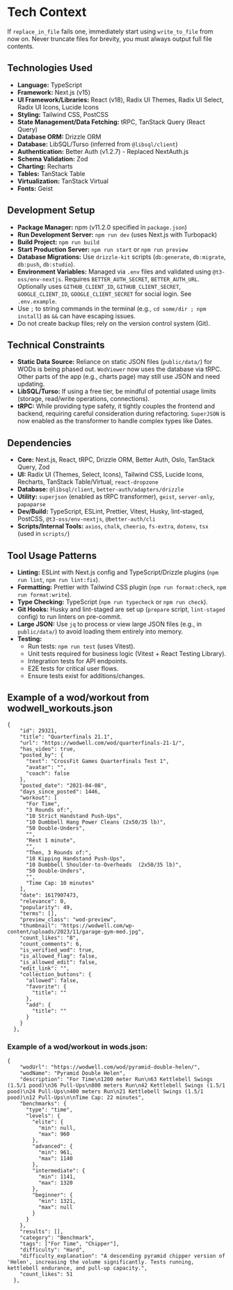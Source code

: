 # Tech Context

If `replace_in_file` fails one, immediately start using `write_to_file` from now on.
Never truncate files for brevity, you must always output full file contents.

## Technologies Used

- **Language:** TypeScript
- **Framework:** Next.js (v15)
- **UI Framework/Libraries:** React (v18), Radix UI Themes, Radix UI Select, Radix UI Icons, Lucide Icons
- **Styling:** Tailwind CSS, PostCSS
- **State Management/Data Fetching:** tRPC, TanStack Query (React Query)
- **Database ORM:** Drizzle ORM
- **Database:** LibSQL/Turso (inferred from `@libsql/client`)
- **Authentication:** Better Auth (v1.2.7) - Replaced NextAuth.js
- **Schema Validation:** Zod
- **Charting:** Recharts
- **Tables:** TanStack Table
- **Virtualization:** TanStack Virtual
- **Fonts:** Geist

## Development Setup

- **Package Manager:** npm (v11.2.0 specified in `package.json`)
- **Run Development Server:** `npm run dev` (uses Next.js with Turbopack)
- **Build Project:** `npm run build`
- **Start Production Server:** `npm run start` or `npm run preview`
- **Database Migrations:** Use `drizzle-kit` scripts (`db:generate`, `db:migrate`, `db:push`, `db:studio`).
- **Environment Variables:** Managed via `.env` files and validated using `@t3-oss/env-nextjs`. Requires `BETTER_AUTH_SECRET`, `BETTER_AUTH_URL`. Optionally uses `GITHUB_CLIENT_ID`, `GITHUB_CLIENT_SECRET`, `GOOGLE_CLIENT_ID`, `GOOGLE_CLIENT_SECRET` for social login. See `.env.example`.
- Use `;` to string commands in the terminal (e.g., `cd some/dir ; npm install`) as `&&` can have escaping issues.
- Do not create backup files; rely on the version control system (Git).

## Technical Constraints

- **Static Data Source:** Reliance on static JSON files (`public/data/`) for WODs is being phased out. `WodViewer` now uses the database via tRPC. Other parts of the app (e.g., charts page) may still use JSON and need updating.
- **LibSQL/Turso:** If using a free tier, be mindful of potential usage limits (storage, read/write operations, connections).
- **tRPC:** While providing type safety, it tightly couples the frontend and backend, requiring careful consideration during refactoring. `SuperJSON` is now enabled as the transformer to handle complex types like Dates.

## Dependencies

- **Core:** Next.js, React, tRPC, Drizzle ORM, Better Auth, Oslo, TanStack Query, Zod
- **UI:** Radix UI (Themes, Select, Icons), Tailwind CSS, Lucide Icons, Recharts, TanStack Table/Virtual, `react-dropzone`
- **Database:** `@libsql/client`, `better-auth/adapters/drizzle`
- **Utility:** `superjson` (enabled as tRPC transformer), `geist`, `server-only`, `papaparse`
- **Dev/Build:** TypeScript, ESLint, Prettier, Vitest, Husky, lint-staged, PostCSS, `@t3-oss/env-nextjs`, `@better-auth/cli`
- **Scripts/Internal Tools:** `axios`, `chalk`, `cheerio`, `fs-extra`, `dotenv`, `tsx` (used in `scripts/`)

## Tool Usage Patterns

- **Linting:** ESLint with Next.js config and TypeScript/Drizzle plugins (`npm run lint`, `npm run lint:fix`).
- **Formatting:** Prettier with Tailwind CSS plugin (`npm run format:check`, `npm run format:write`).
- **Type Checking:** TypeScript (`npm run typecheck` or `npm run check`).
- **Git Hooks:** Husky and lint-staged are set up (`prepare` script, `lint-staged` config) to run linters on pre-commit.
- **Large JSON:** Use `jq` to process or view large JSON files (e.g., in `public/data/`) to avoid loading them entirely into memory.
- **Testing:**
  - Run tests: `npm run test` (uses Vitest).
  - Unit tests required for business logic (Vitest + React Testing Library).
  - Integration tests for API endpoints.
  - E2E tests for critical user flows.
  - Ensure tests exist for additions/changes.

## Example of a wod/workout from wodwell_workouts.json

```
{
    "id": 29321,
    "title": "Quarterfinals 21.1",
    "url": "https://wodwell.com/wod/quarterfinals-21-1/",
    "has_video": true,
    "posted_by": {
      "text": "CrossFit Games Quarterfinals Test 1",
      "avatar": "",
      "coach": false
    },
    "posted_date": "2021-04-08",
    "days_since_posted": 1446,
    "workout": [
      "For Time",
      "3 Rounds of:",
      "10 Strict Handstand Push-Ups",
      "10 Dumbbell Hang Power Cleans (2x50/35 lb)",
      "50 Double-Unders",
      "",
      "Rest 1 minute",
      "",
      "Then, 3 Rounds of:",
      "10 Kipping Handstand Push-Ups",
      "10 Dumbbell Shoulder-to-Overheads  (2x50/35 lb)",
      "50 Double-Unders",
      "",
      "Time Cap: 10 minutes"
    ],
    "date": 1617907473,
    "relevance": 0,
    "popularity": 49,
    "terms": [],
    "preview_class": "wod-preview",
    "thumbnail": "https://wodwell.com/wp-content/uploads/2023/11/garage-gym-med.jpg",
    "count_likes": "8",
    "count_comments": 6,
    "is_verified_wod": true,
    "is_allowed_flag": false,
    "is_allowed_edit": false,
    "edit_link": "",
    "collection_buttons": {
      "allowed": false,
      "favorite": {
        "title": ""
      },
      "add": {
        "title": ""
      }
    }
  },
```

### Example of a wod/workout in wods.json:

```
{
    "wodUrl": "https://wodwell.com/wod/pyramid-double-helen/",
    "wodName": "Pyramid Double Helen",
    "description": "For Time\n1200 meter Run\n63 Kettlebell Swings (1.5/1 pood)\n36 Pull-Ups\n800 meters Run\n42 Kettlebell Swings (1.5/1 pood)\n24 Pull-Ups\n400 meters Run\n21 Kettlebell Swings (1.5/1 pood)\n12 Pull-Ups\n\nTime Cap: 22 minutes",
    "benchmarks": {
      "type": "time",
      "levels": {
        "elite": {
          "min": null,
          "max": 960
        },
        "advanced": {
          "min": 961,
          "max": 1140
        },
        "intermediate": {
          "min": 1141,
          "max": 1320
        },
        "beginner": {
          "min": 1321,
          "max": null
        }
      }
    },
    "results": [],
    "category": "Benchmark",
    "tags": ["For Time", "Chipper"],
    "difficulty": "Hard",
    "difficulty_explanation": "A descending pyramid chipper version of 'Helen', increasing the volume significantly. Tests running, kettlebell endurance, and pull-up capacity.",
    "count_likes": 51
  },
```
